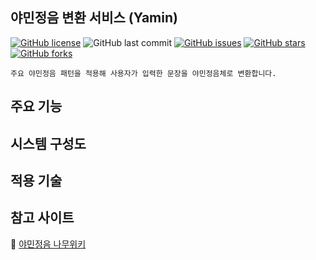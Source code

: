## 야민정음 변환 서비스 (Yamin)  
[![GitHub license](https://img.shields.io/github/license/ESTO-NETWORK/yamin?style=for-the-badge)](https://github.com/ESTO-NETWORK/yamin/blob/master/LICENSE)
![GitHub last commit](https://img.shields.io/github/last-commit/ESTO-NETWORK/yamin?style=for-the-badge)
[![GitHub issues](https://img.shields.io/github/issues/ESTO-NETWORK/yamin?style=for-the-badge)](https://github.com/ESTO-NETWORK/yamin/issues)
[![GitHub stars](https://img.shields.io/github/stars/ESTO-NETWORK/yamin?style=for-the-badge)](https://github.com/ESTO-NETWORK/yamin/stargazers)
[![GitHub forks](https://img.shields.io/github/forks/ESTO-NETWORK/yamin?style=for-the-badge)](https://github.com/ESTO-NETWORK/yamin/network) 
~~~
주요 야민정음 패턴을 적용해 사용자가 입력한 문장을 야민정음체로 변환합니다.
~~~

## 주요 기능

## 시스템 구성도

## 적용 기술

## 참고 사이트
📙 [야민정음 나무위키](https://namu.wiki/w/%EC%95%BC%EB%AF%BC%EC%A0%95%EC%9D%8C)  
